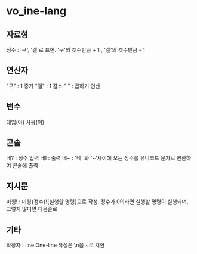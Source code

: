 # vo_ine-lang

## 자료형

정수 : '구', '겔'로 표현. '구'의 갯수만큼 + 1 , '겔'의 갯수만큼 - 1

## 연산자

"구" : 1 증가
"겔" : 1 감소
" " : 곱하기 연산

## 변수

대입(아)
사용(이)

## 콘솔

네? : 정수 입력
네! : 출력
네~ : '네' 와 '~'사이에 오는 정수를 유니코드 문자로 변환하여 콘솔에 출력

## 지시문

미웡! : 미웡{정수}!{실행할 명령}으로 작성. 정수가 0이라면 실행할 명령이 실행되며, 그렇지 않다면 다음줄로

## 기타

확장자 : .ine
One-line 작성은 \n을 ~로 치환

